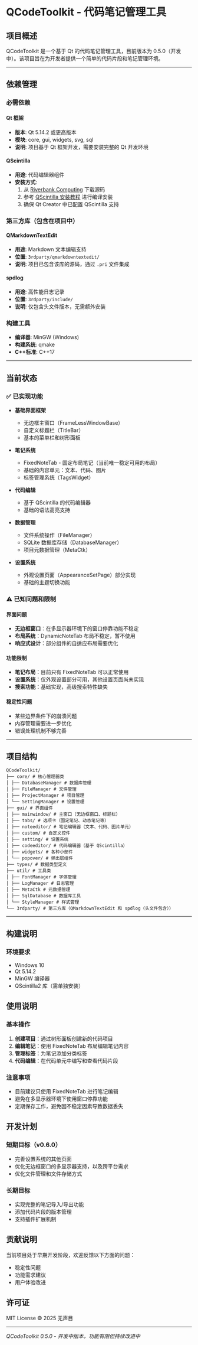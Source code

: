 # QCodeToolkit - 代码笔记管理工具

## 项目概述

QCodeToolkit 是一个基于 Qt 的代码笔记管理工具，目前版本为 0.5.0（开发中）。该项目旨在为开发者提供一个简单的代码片段和笔记管理环境。

---

## 依赖管理

### 必需依赖

#### Qt 框架

- **版本**: Qt 5.14.2 或更高版本
- **模块**: core, gui, widgets, svg, sql
- **说明**: 项目基于 Qt 框架开发，需要安装完整的 Qt 开发环境

#### QScintilla

- **用途**: 代码编辑器组件
- **安装方式**:
  1. 从 [Riverbank Computing](https://www.riverbankcomputing.com/software/qscintilla/download) 下载源码
  2. 参考 [QScintilla 安装教程](https://blog.csdn.net/qq_43680827/article/details/122611652) 进行编译安装
  3. 确保 Qt Creator 中已配置 QScintilla 支持

### 第三方库（包含在项目中）

#### QMarkdownTextEdit

- **用途**: Markdown 文本编辑支持
- **位置**: `3rdparty/qmarkdowntextedit/`
- **说明**: 项目已包含该库的源码，通过 `.pri` 文件集成

#### spdlog

- **用途**: 高性能日志记录
- **位置**: `3rdparty/include/`
- **说明**: 仅包含头文件版本，无需额外安装

### 构建工具

- **编译器**: MinGW (Windows)
- **构建系统**: qmake
- **C++标准**: C++17

---

## 当前状态

### ✅ 已实现功能

- **基础界面框架**
  - 无边框主窗口（FrameLessWindowBase）
  - 自定义标题栏（TitleBar）
  - 基本的菜单栏和树形面板

- **笔记系统**
  - FixedNoteTab - 固定布局笔记（当前唯一稳定可用的布局）
  - 基础的内容单元：文本、代码、图片
  - 标签管理系统（TagsWidget）

- **代码编辑**
  - 基于 QScintilla 的代码编辑器
  - 基础的语法高亮支持

- **数据管理**
  - 文件系统操作（FileManager）
  - SQLite 数据库存储（DatabaseManager）
  - 项目元数据管理（MetaCtk）

- **设置系统**
  - 外观设置页面（AppearanceSetPage）部分实现
  - 基础的主题切换功能

### ⚠️ 已知问题和限制

#### 界面问题

- **无边框窗口**：在多显示器环境下的窗口停靠功能不稳定
- **布局系统**：DynamicNoteTab 布局不稳定，暂不使用
- **响应式设计**：部分组件的自适应布局需要优化

#### 功能限制

- **笔记布局**：目前只有 FixedNoteTab 可以正常使用
- **设置系统**：仅外观设置部分可用，其他设置页面尚未实现
- **搜索功能**：基础实现，高级搜索特性缺失

#### 稳定性问题

- 某些边界条件下的崩溃问题
- 内存管理需要进一步优化
- 错误处理机制不够完善

---

## 项目结构

```
QCodeToolkit/
├── core/ # 核心管理器类
│ ├── DatabaseManager # 数据库管理
│ ├── FileManager # 文件管理
│ ├── ProjectManager # 项目管理
│ └── SettingManager # 设置管理
├── gui/ # 界面组件
│ ├── mainwindow/ # 主窗口（无边框窗口、标题栏）
│ ├── tabs/ # 选项卡（固定笔记、动态笔记等）
│ ├── noteeditor/ # 笔记编辑器（文本、代码、图片单元）
│ ├── custom/ # 自定义控件
│ ├── setting/ # 设置系统
│ ├── codeeditor/ # 代码编辑器（基于 QScintilla）
│ ├── widgets/ # 各种小部件
│ └── popover/ # 弹出层组件
├── types/ # 数据类型定义
├── util/ # 工具类
│ ├── FontManager # 字体管理
│ ├── LogManager # 日志管理
│ ├── MetaCtk # 元数据管理
│ ├── SqlDatabase # 数据库工具
│ └── StyleManager # 样式管理
└── 3rdparty/ # 第三方库（QMarkdownTextEdit 和 spdlog（头文件包含））
```

---

## 构建说明

### 环境要求

- Windows 10
- Qt 5.14.2
- MinGW 编译器
- QScintilla2 库（需单独安装）

## 使用说明

### 基本操作

1. **创建项目**：通过树形面板创建新的代码项目
2. **编辑笔记**：使用 FixedNoteTab 布局编辑笔记内容
3. **管理标签**：为笔记添加分类标签
4. **代码编辑**：在代码单元中编写和查看代码片段

### 注意事项

- 目前建议只使用 FixedNoteTab 进行笔记编辑
- 避免在多显示器环境下使用窗口停靠功能
- 定期保存工作，避免因不稳定因素导致数据丢失

## 开发计划

### 短期目标（v0.6.0）

- 完善设置系统的其他页面
- 优化无边框窗口的多显示器支持，以及跨平台需求
- 优化文件管理和文件存储方式

### 长期目标

- 实现完整的笔记导入/导出功能
- 添加代码片段的版本管理
- 支持插件扩展机制

## 贡献说明

当前项目处于早期开发阶段，欢迎反馈以下方面的问题：

- 稳定性问题
- 功能需求建议
- 用户体验改进

## 许可证

MIT License © 2025 无声目

---

*QCodeToolkit 0.5.0 - 开发中版本，功能有限但持续改进中*
